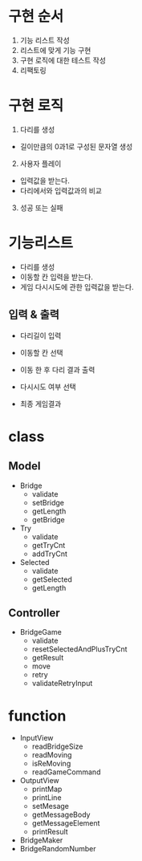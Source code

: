 # 구현 순서

1. 기능 리스트 작성
2. 리스트에 맞게 기능 구현
3. 구현 로직에 대한 테스트 작성
4. 리팩토링

# 구현 로직

1. 다리를 생성

- 길이만큼의 0과1로 구성된 문자열 생성

2. 사용자 플레이

- 입력값을 받는다.
- 다리에서와 입력값과의 비교

3. 성공 또는 실패

# 기능리스트

- 다리를 생성
- 이동할 칸 입력을 받는다.
- 게임 다시시도에 관한 입력값을 받는다.

## 입력 & 출력

- 다리길이 입력
- 이동할 칸 선택
- 이동 한 후 다리 결과 출력
- 다시시도 여부 선택

- 최종 게임결과

# class

## Model

- Bridge
  - validate
  - setBridge
  - getLength
  - getBridge
- Try
  - validate
  - getTryCnt
  - addTryCnt
- Selected
  - validate
  - getSelected
  - getLength

## Controller

- BridgeGame
  - validate
  - resetSelectedAndPlusTryCnt
  - getResult
  - move
  - retry
  - validateRetryInput

# function

- InputView
  - readBridgeSize
  - readMoving
  - isReMoving
  - readGameCommand
- OutputView
  - printMap
  - printLine
  - setMesage
  - getMessageBody
  - getMessageElement
  - printResult
- BridgeMaker
- BridgeRandomNumber
